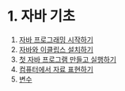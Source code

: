 # 1. 자바 기초

01. [자바 프로그래밍 시작하기]()
02. [자바와 이클립스 설치하기]()
03. [첫 자바 프로그램 만들고 실행하기]()
04. [컴퓨터에서 자료 표현하기]()
05. [변수]() 